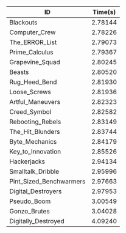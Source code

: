|ID|Time(s)|
|-|-|
|Blackouts|2.78144|
|Computer_Crew|2.78226|
|The_ERROR_List|2.79073|
|Prime_Calculus|2.79367|
|Grapevine_Squad|2.80245|
|Beasts|2.80520|
|Rug_Heed_Bend|2.81930|
|Loose_Screws|2.81936|
|Artful_Maneuvers|2.82323|
|Creed_Symbol|2.82582|
|Rebooting_Rebels|2.83149|
|The_Hit_Blunders|2.83744|
|Byte_Mechanics|2.84179|
|Key_to_Innovation|2.85526|
|Hackerjacks|2.94134|
|Smalltalk_Dribble|2.95996|
|Pint_Sized_Benchwarmers|2.97663|
|Digital_Destroyers|2.97953|
|Pseudo_Boom|3.00549|
|Gonzo_Brutes|3.04028|
|Digitally_Destroyed|4.09240|
